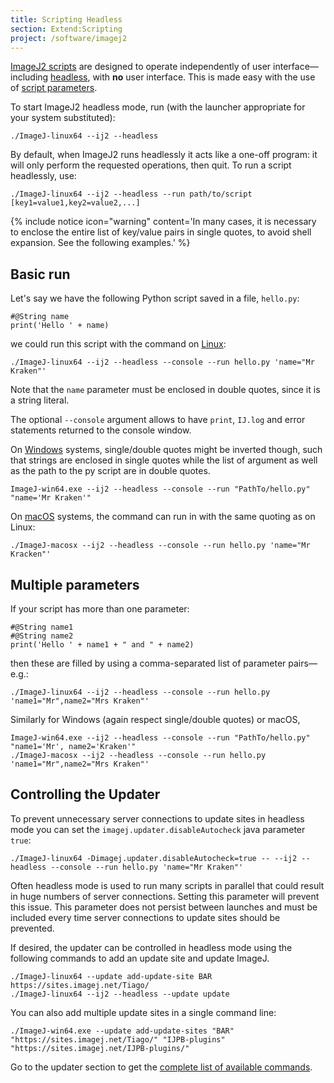 ```yaml
---
title: Scripting Headless
section: Extend:Scripting
project: /software/imagej2
---
```


[ImageJ2 scripts](/scripting) are designed to operate independently of user interface—including [headless](/learn/headless), with **no** user interface. This is made easy with the use of [script parameters](/scripting/parameters).

To start ImageJ2 headless mode, run (with the launcher appropriate for your system substituted):

```ssh
./ImageJ-linux64 --ij2 --headless
```

By default, when ImageJ2 runs headlessly it acts like a one-off program: it will only perform the requested operations, then quit. To run a script headlessly, use:

```ssh
./ImageJ-linux64 --ij2 --headless --run path/to/script [key1=value1,key2=value2,...]
```

{% include notice icon="warning" content='In many cases, it is necessary to enclose the entire list of key/value pairs in single quotes, to avoid shell expansion. See the following examples.' %}


## Basic run

Let's say we have the following Python script saved in a file, `hello.py`:

```ssh
#@String name
print('Hello ' + name)
```

we could run this script with the command on [Linux](/platforms/linux):

```ssh
./ImageJ-linux64 --ij2 --headless --console --run hello.py 'name="Mr Kraken"'
```

Note that the `name` parameter must be enclosed in double quotes, since it is a string literal.

The optional `--console` argument allows to have `print`, `IJ.log` and error statements returned to the console window.

On [Windows](/platforms/windows) systems, single/double quotes might be inverted though, such that strings are enclosed in single quotes while the list of argument as well as the path to the py script are in double quotes.

```ssh
ImageJ-win64.exe --ij2 --headless --console --run "PathTo/hello.py" "name='Mr Kraken'"
```

On [macOS](/platforms/macos) systems, the command can run in with the same quoting as on Linux:

```ssh
./ImageJ-macosx --ij2 --headless --console --run hello.py 'name="Mr Kracken"'
```

## Multiple parameters

If your script has more than one parameter:

```ssh
#@String name1
#@String name2
print('Hello ' + name1 + " and " + name2)
```

then these are filled by using a comma-separated list of parameter pairs—e.g.:

```ssh
./ImageJ-linux64 --ij2 --headless --console --run hello.py 'name1="Mr",name2="Mrs Kraken"'
```

Similarly for Windows (again respect single/double quotes) or macOS,

```ssh
ImageJ-win64.exe --ij2 --headless --console --run "PathTo/hello.py" "name1='Mr', name2='Kraken'"
./ImageJ-macosx --ij2 --headless --console --run hello.py 'name1="Mr",name2="Mrs Kraken"'
```

## Controlling the Updater

To prevent unnecessary server connections to update sites in headless mode you can set the `imagej.updater.disableAutocheck` java parameter `true`:

```ssh
./ImageJ-linux64 -Dimagej.updater.disableAutocheck=true -- --ij2 --headless --console --run hello.py 'name="Mr Kraken"'
```

Often headless mode is used to run many scripts in parallel that could result in huge numbers of server connections. Setting this parameter will prevent this issue. This parameter does not persist between launches and must be included every time server connections to update sites should be prevented.

If desired, the updater can be controlled in headless mode using the following commands to add an update site and update ImageJ.

```ssh
./ImageJ-linux64 --update add-update-site BAR https://sites.imagej.net/Tiago/
./ImageJ-linux64 --ij2 --headless --update update
```

You can also add multiple update sites in a single command line:

```ssh
./ImageJ-win64.exe --update add-update-sites "BAR" "https://sites.imagej.net/Tiago/" "IJPB-plugins" "https://sites.imagej.net/IJPB-plugins/"
```

Go to the updater section to get the [complete list of available commands](/plugins/updater).

